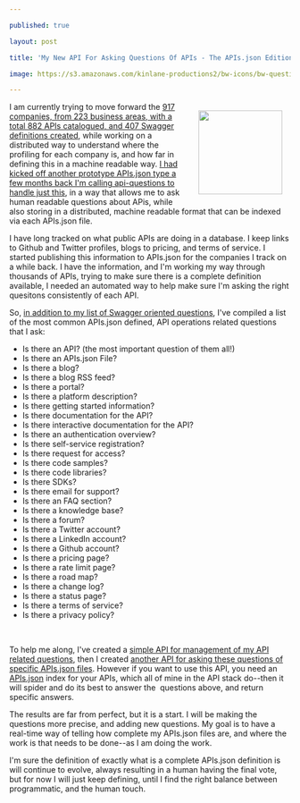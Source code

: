 ---
published: true
layout: post
title: 'My New API For Asking Questions Of APIs - The APIs.json Edition'
image: https://s3.amazonaws.com/kinlane-productions2/bw-icons/bw-question-mark.png
---

<p><img style="padding: 15px;" src="https://s3.amazonaws.com/kinlane-productions2/bw-icons/bw-question-mark.png" alt="" width="150" align="right" />
<p>I am currently trying to move forward the&nbsp;<a href="http://theapistack.com/">917 companies, from 223 business areas, with a total 882 APIs catalogued, and 407 Swagger definitions created</a>, while working on a distributed way to understand where the profiling for each company is, and how far in defining this in a machine readable way. <a href="http://api-questions.apievangelist.com/">I had kicked off another prototype APIs.json type a few months back I'm calling api-questions to handle just this</a>, in a way that allows me to ask human readable questions about APis, while also storing in a distributed, machine readable format that can be indexed via each APIs.json file.
<p>I have long tracked on what public APIs are doing in a database. I keep links to Github and Twitter profiles, blogs to pricing, and terms of service. I started publishing this information to APIs.json for the companies I track on a while back. I have the information, and I'm working my way through thousands of APIs, trying to make sure there is a complete definition available, I needed an automated way to help make sure I'm asking the right quesitons consistently of each API.
<p>So, <a href="http://apievangelist.com/2015/06/09/my-new-api-for-asking-questions-of-apis--the-swagger-edition/">in addition to my list of Swagger oriented questions</a>, I've compiled a list of the most common APIs.json defined, API operations related questions that I ask:
<ul>
<li>Is there an API? (the most important question of them all!)</li>
<li>Is there an APIs.json File?</li>
<li>Is there a blog?</li>
<li>Is there a blog RSS feed?</li>
<li>Is there a portal?</li>
<li>Is there a platform description?</li>
<li>Is there getting started information?</li>
<li>Is there documentation for the API?</li>
<li>Is there interactive documentation for the API?</li>
<li>Is there an authentication overview?</li>
<li>Is there self-service registration?</li>
<li>Is there request for access?</li>
<li>Is there code samples?</li>
<li>Is there code libraries?</li>
<li>Is there SDKs?</li>
<li>Is there email for support?</li>
<li>Is there an FAQ section?</li>
<li>Is there a knowledge base?</li>
<li>Is there a forum?</li>
<li>Is there a Twitter account?</li>
<li>Is there a LinkedIn account?</li>
<li>Is there a Github account?</li>
<li>Is there a pricing page?</li>
<li>Is there a rate limit page?</li>
<li>Is there a road map?</li>
<li>Is there a change log?</li>
<li>Is there a status page?</li>
<li>Is there a terms of service?</li>
<li>Is there a privacy policy?&nbsp;</li>
</ul>
<p>&nbsp;
<p>To help me along, I've created a <a href="http://question.api.kinlane.com/questions/">simple API for management of my API related questions</a>, then I created <a href="http://question.api.kinlane.com/questions/ask/organization/?apisjson_url=https://kin-lane.github.io/api/apis.json&amp;questions=19,20,21,22,23,24,25,26,27,28,29,30,31,32,33,34,35,36,37,38,39,40,41,42,43,44,45">another API for asking these questions of specific APIs.json files</a>. However if you want to use this API, you need an <a href="http://apisjson.org">APIs.json</a> index for your APIs, which all of mine in the API stack do--then it will spider and do its best to answer the &nbsp;questions above, and return specific answers.&nbsp;
<p>The results are far from perfect, but it is a start. I will be making the questions more precise, and adding new questions. My goal is to have a real-time way of telling how complete my APIs.json files are, and where the work is that needs to be done--as I am doing the work.
<p>I'm sure the definition of exactly what is a complete APIs.json definition is will continue to evolve, always resulting in a human having the final vote, but for now I will just keep defining, until I find the right balance between programmatic, and the human touch.

